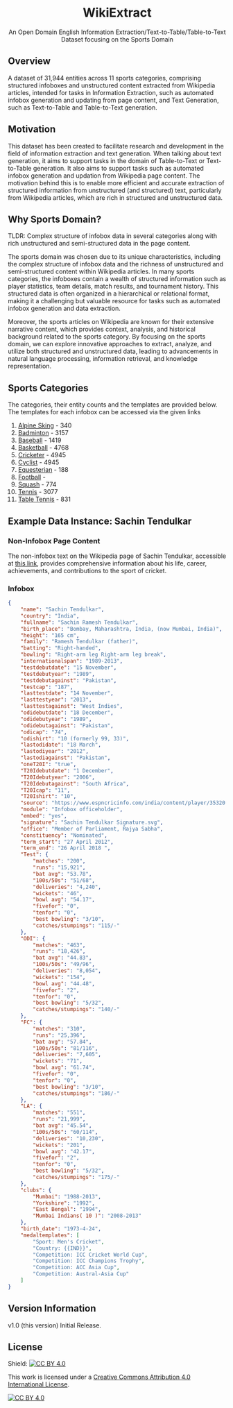 <h1 align = "center">WikiExtract</h1>
<p align = "center"> An Open Domain English Information Extraction/Text-to-Table/Table-to-Text Dataset focusing on the Sports Domain</p>

## Overview 

A dataset of 31,944 entities across 11 sports categories, comprising structured infoboxes and unstructured content extracted from Wikipedia articles, intended for tasks in Information Extraction, such as automated infobox generation and updating from page content, and Text Generation, such as Text-to-Table and Table-to-Text generation.


## Motivation

This dataset has been created to facilitate research and development in the field of information extraction and text generation. When talking about text generation, it aims to support tasks in the domain of Table-to-Text or Text-to-Table generation. It also aims to support tasks such as automated infobox generation and updation from Wikipedia page content. The motivation behind this is to enable more efficient and accurate extraction of structured information from unstructured (and structured) text, particularly from Wikipedia articles, which are rich in structured and unstructured data.

## Why Sports Domain?

TLDR: Complex structure of infobox data in several categories along with rich unstructured and semi-structured data in the page content.

The sports domain was chosen due to its unique characteristics, including the complex structure of infobox data and the richness of unstructured and semi-structured content within Wikipedia articles. In many sports categories, the infoboxes contain a wealth of structured information such as player statistics, team details, match results, and tournament history. This structured data is often organized in a hierarchical or relational format, making it a challenging but valuable resource for tasks such as automated infobox generation and data extraction.

Moreover, the sports articles on Wikipedia are known for their extensive narrative content, which provides context, analysis, and historical background related to the sports category. By focusing on the sports domain, we can explore innovative approaches to extract, analyze, and utilize both structured and unstructured data, leading to advancements in natural language processing, information retrieval, and knowledge representation. 

## Sports Categories

The categories, their entity counts and the templates are provided below. The templates for each infobox can be accessed via the given links
 
1. [Alpine Sking](https://en.wikipedia.org/wiki/Template:Infobox_alpine_ski_racer) - 340
2. [Badminton](https://en.wikipedia.org/wiki/Template:Infobox_badminton_player) - 3157
3. [Baseball](https://en.wikipedia.org/wiki/Template:Infobox_baseball_biography) - 1419
4. [Basketball](https://en.wikipedia.org/wiki/Template:Infobox_basketball_biography) - 4768
5. [Cricketer](https://en.wikipedia.org/wiki/Template:Infobox_cricketer) - 4945
6. [Cyclist](https://en.wikipedia.org/wiki/Template:Infobox_cyclist) - 4945
7. [Equesterian](https://en.wikipedia.org/wiki/Template:Infobox_equestrian) - 188
8. [Football](https://en.wikipedia.org/wiki/Template:Infobox_football_biography) - 
9. [Squash](https://en.wikipedia.org/wiki/Template:Infobox_squash_player) - 774
10. [Tennis](https://en.wikipedia.org/wiki/Template:Infobox_tennis_biography) - 3077
11. [Table Tennis](https://en.wikipedia.org/wiki/Template:Infobox_table_tennis_player) - 831

## Example Data Instance: Sachin Tendulkar

### Non-Infobox Page Content

The non-infobox text on the Wikipedia page of Sachin Tendulkar, accessible at [this link](https://en.wikipedia.org/wiki/Sachin_Tendulkar), provides comprehensive information about his life, career, achievements, and contributions to the sport of cricket.

### Infobox

```json
{
    "name": "Sachin Tendulkar",
    "country": "India",
    "fullname": "Sachin Ramesh Tendulkar",
    "birth_place": "Bombay, Maharashtra, India, (now Mumbai, India)",
    "height": "165 cm",
    "family": "Ramesh Tendulkar (father)",
    "batting": "Right-handed",
    "bowling": "Right-arm leg Right-arm leg break",
    "internationalspan": "1989-2013",
    "testdebutdate": "15 November",
    "testdebutyear": "1989",
    "testdebutagainst": "Pakistan",
    "testcap": "187",
    "lasttestdate": "14 November",
    "lasttestyear": "2013",
    "lasttestagainst": "West Indies",
    "odidebutdate": "18 December",
    "odidebutyear": "1989",
    "odidebutagainst": "Pakistan",
    "odicap": "74",
    "odishirt": "10 (formerly 99, 33)",
    "lastodidate": "18 March",
    "lastodiyear": "2012",
    "lastodiagainst": "Pakistan",
    "oneT20I": "true",
    "T20Idebutdate": "1 December",
    "T20Idebutyear": "2006",
    "T20Idebutagainst": "South Africa",
    "T20Icap": "11",
    "T20Ishirt": "10",
    "source": "https://www.espncricinfo.com/india/content/player/35320.html ESPNcricinfo",
    "module": "Infobox officeholder",
    "embed": "yes",
    "signature": "Sachin Tendulkar Signature.svg",
    "office": "Member of Parliament, Rajya Sabha",
    "constituency": "Nominated",
    "term_start": "27 April 2012",
    "term_end": "26 April 2018 ",
    "Test": {
        "matches": "200",
        "runs": "15,921",
        "bat avg": "53.78",
        "100s/50s": "51/68",
        "deliveries": "4,240",
        "wickets": "46",
        "bowl avg": "54.17",
        "fivefor": "0",
        "tenfor": "0",
        "best bowling": "3/10",
        "catches/stumpings": "115/-"
    },
    "ODI": {
        "matches": "463",
        "runs": "18,426",
        "bat avg": "44.83",
        "100s/50s": "49/96",
        "deliveries": "8,054",
        "wickets": "154",
        "bowl avg": "44.48",
        "fivefor": "2",
        "tenfor": "0",
        "best bowling": "5/32",
        "catches/stumpings": "140/-"
    },
    "FC": {
        "matches": "310",
        "runs": "25,396",
        "bat avg": "57.84",
        "100s/50s": "81/116",
        "deliveries": "7,605",
        "wickets": "71",
        "bowl avg": "61.74",
        "fivefor": "0",
        "tenfor": "0",
        "best bowling": "3/10",
        "catches/stumpings": "186/-"
    },
    "LA": {
        "matches": "551",
        "runs": "21,999",
        "bat avg": "45.54",
        "100s/50s": "60/114",
        "deliveries": "10,230",
        "wickets": "201",
        "bowl avg": "42.17",
        "fivefor": "2",
        "tenfor": "0",
        "best bowling": "5/32",
        "catches/stumpings": "175/-"
    },
    "clubs": {
        "Mumbai": "1988-2013",
        "Yorkshire": "1992",
        "East Bengal": "1994",
        "Mumbai Indians( 10 )": "2008-2013"
    },
    "birth_date": "1973-4-24",
    "medaltemplates": [
        "Sport: Men's Cricket",
        "Country: {{IND}}",
        "Competition: ICC Cricket World Cup",
        "Competition: ICC Champions Trophy",
        "Competition: ACC Asia Cup",
        "Competition: Austral-Asia Cup"
    ]
}
```

## Version Information

v1.0 (this version) Initial Release.

## License

Shield: [![CC BY 4.0][cc-by-shield]][cc-by]

This work is licensed under a
[Creative Commons Attribution 4.0 International License][cc-by].

[![CC BY 4.0][cc-by-image]][cc-by]

[cc-by]: http://creativecommons.org/licenses/by/4.0/
[cc-by-image]: https://i.creativecommons.org/l/by/4.0/88x31.png
[cc-by-shield]: https://img.shields.io/badge/License-CC%20BY%204.0-lightgrey.svg